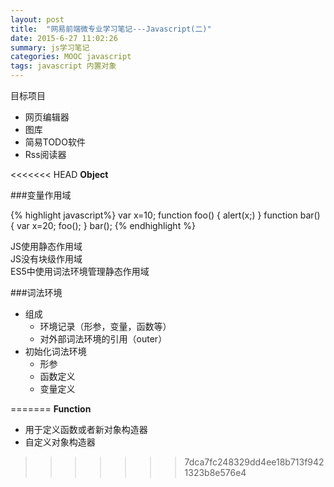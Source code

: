 ```yaml
---
layout: post
title:  "网易前端微专业学习笔记---Javascript(二)"
date: 2015-6-27 11:02:26
summary: js学习笔记
categories: MOOC javascript
tags: javascript 内置对象
---
```

目标项目

- 网页编辑器
- 图库 
- 简易TODO软件
- Rss阅读器

<<<<<<< HEAD
<strong>Object</strong>

###变量作用域

{% highlight javascript%}
	var x=10;
	function foo()
	{
	alert(x;)
}
	function bar()
	{
	var x=20;
	foo();
}
	bar();
{% endhighlight %}

<span class="red">JS使用静态作用域</span><br>
<span class="red">JS没有块级作用域</span><br>
<span class="red">ES5中使用词法环境管理静态作用域</span><br>

###词法环境
- 组成
	- 环境记录（形参，变量，函数等）
	- 对外部词法环境的引用（outer）
- 初始化词法环境
	- 形参
	- 函数定义
	- 变量定义

=======
<strong>Function</strong>

- 用于定义函数或者新对象构造器
- 自定义对象构造器
>>>>>>> 7dca7fc248329dd4ee18b713f9421323b8e576e4


